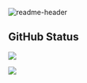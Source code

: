 ![readme-header](https://user-images.githubusercontent.com/116278271/223180404-6f6779e7-4367-442e-a770-08c7f1cbd8d4.png)


## GitHub Status

   ![](https://github-readme-stats.vercel.app/api?username=True-Fantom&layout=compact&show_icons=true&count_private=true&hide_title=true&bg_color=00000000&title_color=2ed14f&icon_color=2ed14f)
   
   ![](https://github-readme-stats.vercel.app/api/top-langs/?username=True-Fantom&layout=compact&show_icons=true&count_private=true&bg_color=00000000&title_color=2ed14f)
